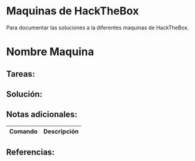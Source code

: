 # Maquinas de HackTheBox

Para documentar las soluciones a la diferentes maquinas de HackTheBox.

# Nombre Maquina

## Tareas:


## Solución:

## Notas adicionales:

| Comando | Descripción |
| --- | --- |

## Referencias: